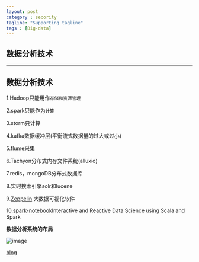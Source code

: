 ```yaml
---
layout: post
category : secority
tagline: "Supporting tagline"
tags : [Big-data]
---
```

数据分析技术
---
<!--more-->
---


## 数据分析技术

1.Hadoop只能用作`存储和资源管理`

2.spark只能作为`计算`

3.storm只计算

4.kafka数据缓冲层(平衡流式数据量的过大或过小)

5.flume采集

6.Tachyon分布式内存文件系统(alluxio)

7.redis，mongoDB分布式数据库

8.实时搜索引擎solr和lucene

9.[Zeppelin](http://zeppelin.apache.org/) 大数据可视化软件

10.[spark-notebook](https://github.com/andypetrella/spark-notebook)Interactive and Reactive Data Science using Scala and Spark

**数据分析系统的布局**

![image](http://lkkandsyf.github.com/pictures/big-data-structure.png)

[blog](http://www.cnblogs.com/gnool/p/5645036.html)



